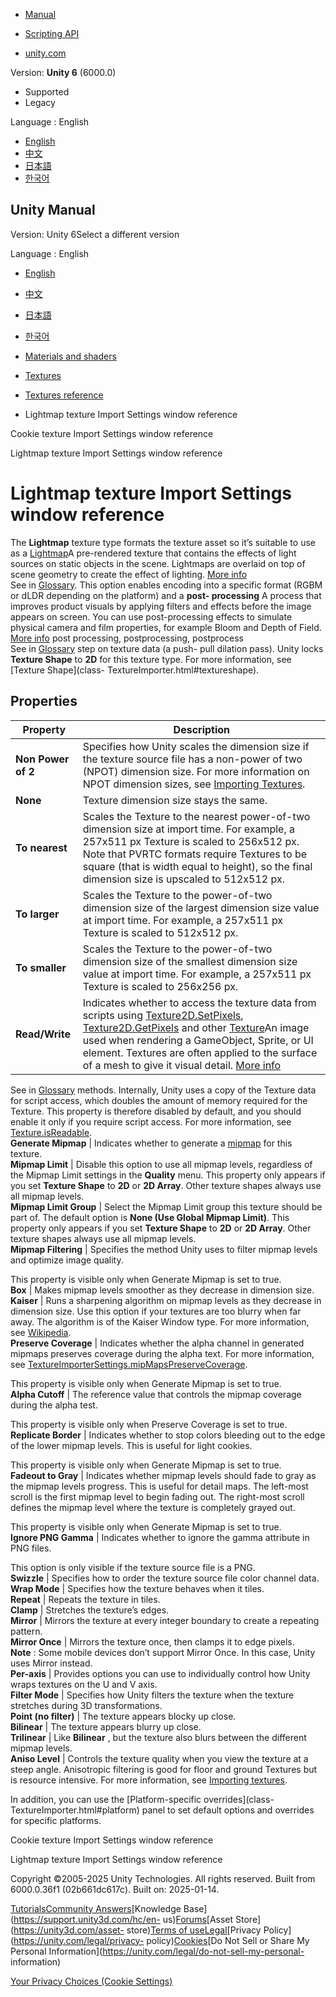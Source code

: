 [](https://docs.unity3d.com)

  * [Manual](../Manual/index.html)
  * [Scripting API](../ScriptReference/index.html)

  * [unity.com](https://unity.com/)

Version: **Unity 6** (6000.0)

  * Supported
  * Legacy

Language : English

  * [English](/Manual/texture-type-lightmap.html)
  * [中文](/cn/current/Manual/texture-type-lightmap.html)
  * [日本語](/ja/current/Manual/texture-type-lightmap.html)
  * [한국어](/kr/current/Manual/texture-type-lightmap.html)

[](https://docs.unity3d.com)

## Unity Manual

Version: Unity 6Select a different version

Language : English

  * [English](/Manual/texture-type-lightmap.html)
  * [中文](/cn/current/Manual/texture-type-lightmap.html)
  * [日本語](/ja/current/Manual/texture-type-lightmap.html)
  * [한국어](/kr/current/Manual/texture-type-lightmap.html)

  * [Materials and shaders](materials-and-shaders.html)
  * [Textures](Textures-landing.html)
  * [Textures reference](textures-reference.html)
  * Lightmap texture Import Settings window reference

[](texture-type-cookie.html)

Cookie texture Import Settings window reference

[](texture-type-directional-lightmap.html)

Lightmap texture Import Settings window reference

# Lightmap texture Import Settings window reference

The **Lightmap** texture type formats the texture asset so it’s suitable to
use as a [Lightmap](class-LightmapParameters.html)A pre-rendered texture that
contains the effects of light sources on static objects in the scene.
Lightmaps are overlaid on top of scene geometry to create the effect of
lighting. [More info](Lightmapping.html)  
See in [Glossary](Glossary.html#Lightmap). This option enables encoding into a
specific format (RGBM or dLDR depending on the platform) and a **post-
processing** A process that improves product visuals by applying filters and
effects before the image appears on screen. You can use post-processing
effects to simulate physical camera and film properties, for example Bloom and
Depth of Field. [More info](PostProcessingOverview.html) post processing,
postprocessing, postprocess  
See in [Glossary](Glossary.html#post-processing) step on texture data (a push-
pull dilation pass). Unity locks **Texture Shape** to **2D** for this texture
type. For more information, see [Texture Shape](class-
TextureImporter.html#textureshape).

## Properties

**Property** | **Description**  
---|---  
**Non Power of 2** | Specifies how Unity scales the dimension size if the texture source file has a non-power of two (NPOT) dimension size. For more information on NPOT dimension sizes, see [Importing Textures](ImportingTextures.html).  
**None** |  Texture dimension size stays the same.  
**To nearest** | Scales the Texture to the nearest power-of-two dimension size at import time. For example, a 257x511 px Texture is scaled to 256x512 px. Note that PVRTC formats require Textures to be square (that is width equal to height), so the final dimension size is upscaled to 512x512 px.  
**To larger** |  Scales the Texture to the power-of-two dimension size of the largest dimension size value at import time. For example, a 257x511 px Texture is scaled to 512x512 px.  
**To smaller** | Scales the Texture to the power-of-two dimension size of the smallest dimension size value at import time. For example, a 257x511 px Texture is scaled to 256x256 px.  
**Read/Write** | Indicates whether to access the texture data from scripts using [Texture2D.SetPixels](../ScriptReference/Texture2D.SetPixels.html), [Texture2D.GetPixels](../ScriptReference/Texture2D.GetPixels.html) and other [Texture](../ScriptReference/Texture.html)An image used when rendering a GameObject, Sprite, or UI element. Textures are often applied to the surface of a mesh to give it visual detail. [More info](class-TextureImporter.html)  
See in [Glossary](Glossary.html#texture) methods. Internally, Unity uses a
copy of the Texture data for script access, which doubles the amount of memory
required for the Texture. This property is therefore disabled by default, and
you should enable it only if you require script access. For more information,
see [Texture.isReadable](../ScriptReference/Texture-isReadable.html).  
**Generate Mipmap** | Indicates whether to generate a [mipmap](texture-mipmaps-introduction.html) for this texture.  
**Mipmap Limit** | Disable this option to use all mipmap levels, regardless of the Mipmap Limit settings in the **Quality** menu. This property only appears if you set **Texture Shape** to **2D** or **2D Array**. Other texture shapes always use all mipmap levels.  
**Mipmap Limit Group** | Select the Mipmap Limit group this texture should be part of. The default option is **None (Use Global Mipmap Limit)**. This property only appears if you set **Texture Shape** to **2D** or **2D Array**. Other texture shapes always use all mipmap levels.  
**Mipmap Filtering** | Specifies the method Unity uses to filter mipmap levels and optimize image quality.  
  
This property is visible only when Generate Mipmap is set to true.  
**Box** | Makes mipmap levels smoother as they decrease in dimension size.  
**Kaiser** | Runs a sharpening algorithm on mipmap levels as they decrease in dimension size. Use this option if your textures are too blurry when far away. The algorithm is of the Kaiser Window type. For more information, see [Wikipedia](https://en.wikipedia.org/wiki/Kaiser_window).  
**Preserve Coverage** | Indicates whether the alpha channel in generated mipmaps preserves coverage during the alpha text. For more information, see [TextureImporterSettings.mipMapsPreserveCoverage](../ScriptReference/TextureImporterSettings-mipMapsPreserveCoverage.html).  
  
This property is visible only when Generate Mipmap is set to true.  
**Alpha Cutoff** | The reference value that controls the mipmap coverage during the alpha test.  
  
This property is visible only when Preserve Coverage is set to true.  
**Replicate Border** | Indicates whether to stop colors bleeding out to the edge of the lower mipmap levels. This is useful for light cookies.  
  
This property is visible only when Generate Mipmap is set to true.  
**Fadeout to Gray** | Indicates whether mipmap levels should fade to gray as the mipmap levels progress. This is useful for detail maps. The left-most scroll is the first mipmap level to begin fading out. The right-most scroll defines the mipmap level where the texture is completely grayed out.  
  
This property is visible only when Generate Mipmap is set to true.  
**Ignore PNG Gamma** | Indicates whether to ignore the gamma attribute in PNG files.  
  
This option is only visible if the texture source file is a PNG.  
**Swizzle** | Specifies how to order the texture source file color channel data.  
**Wrap Mode** | Specifies how the texture behaves when it tiles.  
**Repeat** | Repeats the texture in tiles.  
**Clamp** | Stretches the texture’s edges.  
**Mirror** | Mirrors the texture at every integer boundary to create a repeating pattern.  
**Mirror Once** | Mirrors the texture once, then clamps it to edge pixels.  
**Note** : Some mobile devices don’t support Mirror Once. In this case, Unity
uses Mirror instead.  
**Per-axis** | Provides options you can use to individually control how Unity wraps textures on the U and V axis.  
**Filter Mode** | Specifies how Unity filters the texture when the texture stretches during 3D transformations.  
**Point (no filter)** | The texture appears blocky up close.  
**Bilinear** | The texture appears blurry up close.  
**Trilinear** | Like **Bilinear** , but the texture also blurs between the different mipmap levels.  
**Aniso Level** | Controls the texture quality when you view the texture at a steep angle. Anisotropic filtering is good for floor and ground Textures but is resource intensive. For more information, see [Importing textures](ImportingTextures.html).  
  
In addition, you can use the [Platform-specific overrides](class-
TextureImporter.html#platform) panel to set default options and overrides for
specific platforms.

[](texture-type-cookie.html)

Cookie texture Import Settings window reference

[](texture-type-directional-lightmap.html)

Lightmap texture Import Settings window reference

Copyright ©2005-2025 Unity Technologies. All rights reserved. Built from
6000.0.36f1 (02b661dc617c). Built on: 2025-01-14.

[Tutorials](https://learn.unity.com/)[Community
Answers](https://answers.unity3d.com)[Knowledge
Base](https://support.unity3d.com/hc/en-
us)[Forums](https://forum.unity3d.com)[Asset Store](https://unity3d.com/asset-
store)[Terms of
use](https://docs.unity3d.com/Manual/TermsOfUse.html)[Legal](https://unity.com/legal)[Privacy
Policy](https://unity.com/legal/privacy-
policy)[Cookies](https://unity.com/legal/cookie-policy)[Do Not Sell or Share
My Personal Information](https://unity.com/legal/do-not-sell-my-personal-
information)

[Your Privacy Choices (Cookie Settings)](javascript:void\(0\);)


